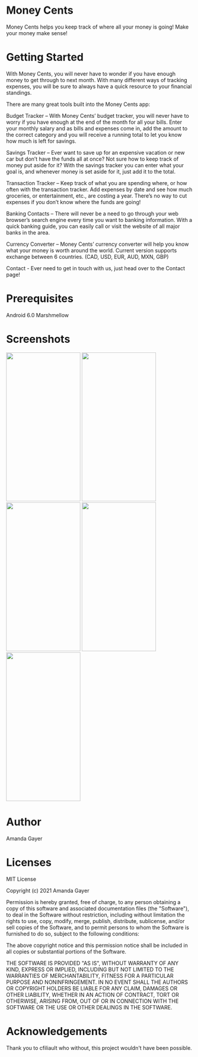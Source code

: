 # Money Cents

Money Cents helps you keep track of where all your money is going! Make your money make sense!

# Getting Started

With Money Cents, you will never have to wonder if you have enough money to get through to next month. With many different ways of tracking expenses, you will be sure to always have a quick resource to your financial standings.

There are many great tools built into the Money Cents app:

Budget Tracker – With Money Cents’ budget tracker, you will never have to worry if you have enough at the end of the month for all your bills. Enter your monthly salary and as bills and expenses come in, add the amount to the correct category and you will receive a running total to let you know how much is left for savings.

Savings Tracker – Ever want to save up for an expensive vacation or new car but don’t have the funds all at once? Not sure how to keep track of money put aside for it? With the savings tracker you can enter what your goal is, and whenever money is set aside for it, just add it to the total.

Transaction Tracker – Keep track of what you are spending where, or how often with the transaction tracker. Add expenses by date and see how much groceries, or entertainment, etc., are costing a year. There’s no way to cut expenses if you don’t know where the funds are going!

Banking Contacts – There will never be a need to go through your web browser’s search engine every time you want to banking information. With a quick banking guide, you can easily call or visit the website of all major banks in the area.

Currency Converter – Money Cents’ currency converter will help you know what your money is worth around the world. Current version supports exchange between 6 countries. (CAD, USD, EUR, AUD, MXN, GBP)

Contact - Ever need to get in touch with us, just head over to the Contact page!

# Prerequisites 

Android 6.0 Marshmellow

# Screenshots

<img src="https://user-images.githubusercontent.com/72535138/114595368-4e543d80-9c5c-11eb-9c55-3f3215e2fc93.png" height="400" width="200"> <img src="https://user-images.githubusercontent.com/72535138/114598898-6c23a180-9c60-11eb-951f-cadd083ffd55.gif" height="400" width="200"> <img src="https://user-images.githubusercontent.com/72535138/114594400-37611b80-9c5b-11eb-81f7-504013bbfe9e.png" height="400" width="200"> <img src="https://user-images.githubusercontent.com/72535138/114595278-32509c00-9c5c-11eb-81c6-105f26e3e0cf.png" height="400" width="200">  
<img src="https://user-images.githubusercontent.com/72535138/114597802-2e724900-9c5f-11eb-83ad-640d55a41a8c.png" height="400" width="200">


# Author

Amanda Gayer

# Licenses

MIT License

Copyright (c) 2021 Amanda Gayer

Permission is hereby granted, free of charge, to any person obtaining a copy of this software and associated documentation files (the "Software"), to deal in the Software without restriction, including without limitation the rights to use, copy, modify, merge, publish, distribute, sublicense, and/or sell copies of the Software, and to permit persons to whom the Software is furnished to do so, subject to the following conditions:

The above copyright notice and this permission notice shall be included in all copies or substantial portions of the Software.

THE SOFTWARE IS PROVIDED "AS IS", WITHOUT WARRANTY OF ANY KIND, EXPRESS OR IMPLIED, INCLUDING BUT NOT LIMITED TO THE WARRANTIES OF MERCHANTABILITY, FITNESS FOR A PARTICULAR PURPOSE AND NONINFRINGEMENT. IN NO EVENT SHALL THE AUTHORS OR COPYRIGHT HOLDERS BE LIABLE FOR ANY CLAIM, DAMAGES OR OTHER LIABILITY, WHETHER IN AN ACTION OF CONTRACT, TORT OR OTHERWISE, ARISING FROM, OUT OF OR IN CONNECTION WITH THE SOFTWARE OR THE USE OR OTHER DEALINGS IN THE SOFTWARE.

# Acknowledgements

Thank you to cfiliault who without, this project wouldn't have been possible.
